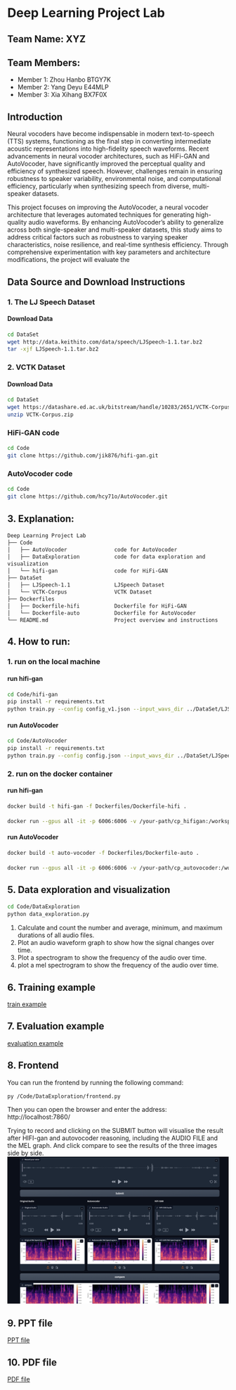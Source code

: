 # Deep Learning Project Lab

## Team Name: **XYZ**

## Team Members:

- Member 1: Zhou Hanbo BTGY7K
- Member 2: Yang Deyu E44MLP
- Member 3: Xia Xihang BX7F0X

## Introduction

Neural vocoders have become indispensable in modern text-to-speech (TTS) systems, functioning as the final step in
converting intermediate acoustic representations into high-fidelity speech waveforms. Recent advancements in neural
vocoder architectures, such as HiFi-GAN and AutoVocoder, have significantly improved the perceptual quality and
efficiency of synthesized speech. However, challenges remain in ensuring robustness to speaker variability,
environmental noise, and computational efficiency, particularly when synthesizing speech from diverse, multi-speaker
datasets.

This project focuses on improving the AutoVocoder, a neural vocoder architecture that leverages automated techniques for
generating high-quality audio waveforms. By enhancing AutoVocoder’s ability to generalize across both single-speaker and
multi-speaker datasets, this study aims to address critical factors such as robustness to varying speaker
characteristics, noise resilience, and real-time synthesis efficiency. Through comprehensive experimentation with key
parameters and architecture modifications, the project will evaluate the

## Data Source and Download Instructions

### 1. The LJ Speech Dataset

#### Download Data

```bash
cd DataSet
wget http://data.keithito.com/data/speech/LJSpeech-1.1.tar.bz2
tar -xjf LJSpeech-1.1.tar.bz2
```

### 2. VCTK Dataset

#### Download Data

```bash
cd DataSet
wget https://datashare.ed.ac.uk/bitstream/handle/10283/2651/VCTK-Corpus.zip
unzip VCTK-Corpus.zip
```

### HiFi-GAN code

```bash
cd Code
git clone https://github.com/jik876/hifi-gan.git
```

### AutoVocoder code

```bash
cd Code
git clone https://github.com/hcy71o/AutoVocoder.git
```

## 3. Explanation:

```
Deep Learning Project Lab
├── Code
│   ├── AutoVocoder               code for AutoVocoder
│   ├── DataExploration           code for data exploration and visualization
│   └── hifi-gan                  code for HiFi-GAN
├── DataSet
│   ├── LJSpeech-1.1              LJSpeech Dataset
│   └── VCTK-Corpus               VCTK Dataset
├── Dockerfiles
│   ├── Dockerfile-hifi           Dockerfile for HiFi-GAN
│   └── Dockerfile-auto           Dockerfile for AutoVocoder
└── README.md                     Project overview and instructions
```

## 4. How to run:

### 1. run on the local machine

#### run hifi-gan

```bash
cd Code/hifi-gan
pip install -r requirements.txt
python train.py --config config_v1.json --input_wavs_dir ../DataSet/LJSpeech-1.1/wavs --input_training_file ../DataSet/LJSpeech-1.1/training.txt --input_validation_file ../DataSet/LJSpeech-1.1/validation.txt
```

#### run AutoVocoder

```bash
cd Code/AutoVocoder
pip install -r requirements.txt
python train.py --config config.json --input_wavs_dir ../DataSet/LJSpeech-1.1/wavs --input_training_file ../DataSet/LJSpeech-1.1/training.txt --input_validation_file ../DataSet/LJSpeech-1.1/validation.txt
```

### 2. run on the docker container

#### run hifi-gan

```bash
docker build -t hifi-gan -f Dockerfiles/Dockerfile-hifi .

docker run --gpus all -it -p 6006:6006 -v /your-path/cp_hifigan:/workspace/hifi-gan/cp_hifigan hifi-gan-gpu
```

#### run AutoVocoder

```bash
docker build -t auto-vocoder -f Dockerfiles/Dockerfile-auto .

docker run --gpus all -it -p 6006:6006 -v /your-path/cp_autovocoder:/workspace/auto-vocoder/cp_autovocoder auto-vocoder-gpu
```

## 5. Data exploration and visualization

```bash
cd Code/DataExploration
python data_exploration.py
```

1. Calculate and count the number and average, minimum, and maximum durations of all audio files.
2. Plot an audio waveform graph to show how the signal changes over time.
3. Plot a spectrogram to show the frequency of the audio over time.
4. plot a mel spectrogram to show the frequency of the audio over time.

## 6. Training example
[train example](Code/DataExploration/train.ipynb)

## 7. Evaluation example
[evaluation example](Code/DataExploration/evaluation.ipynb)

## 8. Frontend
You can run the frontend by running the following command:

```bash
py /Code/DataExploration/frontend.py
```

Then you can open the browser and enter the address: http://localhost:7860/

Trying to record and clicking on the SUBMIT button will visualise the result after HIFI-gan and autovocoder reasoning, including the AUDIO FILE and the MEL graph. And click compare to see the results of the three images side by side.
![img.png](img.png)

## 9. PPT file
[PPT file](DL_presentation.pptx)

## 10. PDF file
[PDF file](DL.pdf)



